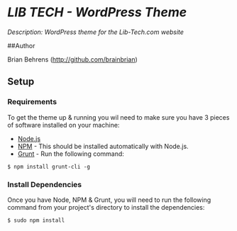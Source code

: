 # _LIB TECH - WordPress Theme_

_Description: WordPress theme for the Lib-Tech.com website_

##Author

Brian Behrens (<http://github.com/brainbrian>)

## Setup

### Requirements

To get the theme up & running you wil need to make sure you have 3 pieces of software installed on your machine:

- [Node.js](http://nodejs.org/)
- [NPM](https://npmjs.org/) - This should be installed automatically with Node.js.
- [Grunt](http://gruntjs.com/getting-started) - Run the following command: 

```
$ npm install grunt-cli -g
```

### Install Dependencies

Once you have Node, NPM & Grunt, you will need to run the following command from your project's directory to install the dependencies:

```
$ sudo npm install
```